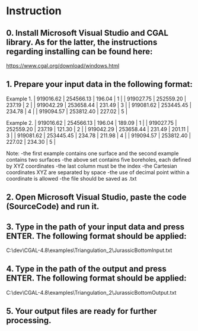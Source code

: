 # Instruction

## 0. Install Microsoft Visual Studio and CGAL library. As for the latter, the instructions regarding installing can be found here:
https://www.cgal.org/download/windows.html

## 1. Prepare your input data in the following format:

Example 1.
| 919016.62 | 254566.13 | 196.04 | 1 |
| 919027.75 | 252559.20 | 237.19 | 2 |
| 919042.29 | 253658.44 | 231.49 | 3 |
| 919081.62 | 253445.45 | 234.78 | 4 |
| 919094.57 | 253812.40 | 227.02 | 5 |

Example 2.
| 919016.62 | 254566.13 | 196.04 | 189.09 | 1 |
| 919027.75 | 252559.20 | 237.19 | 121.30 | 2 |
| 919042.29 | 253658.44 | 231.49 | 201.11 | 3 |
| 919081.62 | 253445.45 | 234.78 | 211.98 | 4 |
| 919094.57 | 253812.40 | 227.02 | 234.30 | 5 |

Note: 
-the first example contains one surface and the second example contains two surfaces
-the above set contains five boreholes, each defined by XYZ coordinates
-the last column must be the index
-the Cartesian coordinates XYZ are separated by space
-the use of decimal point within a coordinate is allowed
-the file should be saved as .txt


## 2. Open Microsoft Visual Studio, paste the code (SourceCode) and run it.

## 3. Type in the path of your input data and press ENTER. The following format should be applied:
C:\dev\CGAL-4.8\examples\Triangulation_2\JurassicBottomInput.txt

## 4. Type in the path of the output and press ENTER. The following format should be applied:
C:\dev\CGAL-4.8\examples\Triangulation_2\JurassicBottomOutput.txt

## 5. Your output files are ready for further processing.
